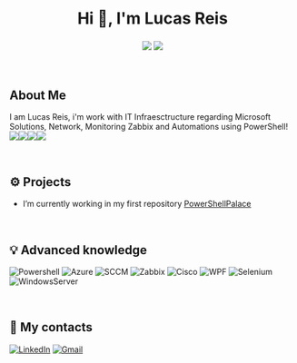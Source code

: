 <h1 align="center">Hi 👋, I'm Lucas Reis</a></h1>
<h3 align="center"><img src="https://img.shields.io/badge/powershell-5391FE?style=for-the-badge&logo=powershell&logoColor=white" />  <img src="https://img.shields.io/badge/Fanatic-9B111E?style=for-the-badge&logo=Fanatic&logoColor=white"/></h3>



<br/>

## About Me

I am Lucas Reis, i'm work with IT Infraesctructure regarding Microsoft Solutions, Network, Monitoring Zabbix and Automations using PowerShell! <img src="https://img.shields.io/badge/Azure-337BB7"/><img src="https://img.shields.io/badge/SCCM-225679"/><img src="https://img.shields.io/badge/Zabbix-D40000"/><img src="https://img.shields.io/badge/Cisco-27BDF3"/>

<br> 

## ⚙️ Projects

-  I’m currently working in my first repository <a href="https://github.com/LuksReis/PowerShellPalace" target="blank">PowerShellPalace</a>

<br/>

## 💡 Advanced knowledge

![Powershell](https://img.shields.io/badge/Powershell-012456?style=for-the-badge&logo=WPF&logoColor=white)
![Azure](https://img.shields.io/badge/Azure-337BB7?style=for-the-badge&logo=Azure&logoColor=white)
![SCCM](https://img.shields.io/badge/SCCM-225679?style=for-the-badge&logo=SCCM&logoColor=white)
![Zabbix](https://img.shields.io/badge/Zabbix-D40000?style=for-the-badge&logo=Zabbix&logoColor=white)
![Cisco](https://img.shields.io/badge/Cisco-27BDF3?style=for-the-badge&logo=Cisco&logoColor=white)
![WPF](https://img.shields.io/badge/WPF-346B83?style=for-the-badge&logo=WPF&logoColor=white)
![Selenium](https://img.shields.io/badge/Selenium-00AE00?style=for-the-badge&logo=Selenium&logoColor=white)
![WindowsServer](https://img.shields.io/badge/WindowsServer-00A8E8?style=for-the-badge&logo=WindowsServer&logoColor=white)


<br/>

## 🔗 My contacts

[![LinkedIn](https://img.shields.io/badge/LinkedIn-0077B5?style=for-the-badge&logo=linkedin&logoColor=white)](https://www.linkedin.com/in/lucasreis2021/)    [![Gmail](https://img.shields.io/badge/Gmail-D14836?style=for-the-badge&logo=gmail&logoColor=white)](mailto:lmarioreis@gmail.com)
